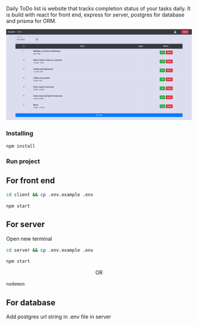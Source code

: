Daily ToDo list is website that tracks completion status of your tasks daily. It is build with react for front end, express for server, postgres for database and prisma for ORM.

<img src="client/src/assets/MainPage.png"/>

### Installing

```bash
npm install
```

### Run project

## For front end
```bash
cd client && cp .env.example .env
```
```bash
npm start
```

## For server
Open new terminal
```bash
cd server && cp .env.example .env
```
```bash
npm start
```
<P align="center">OR</P>

```bash
nodemon
```

## For database
Add postgres url string in .env file in server



